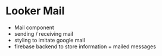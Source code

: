 # Looker Mail

- Mail component
- sending / receiving mail
- styling to imitate google mail
- firebase backend to store information + mailed messages